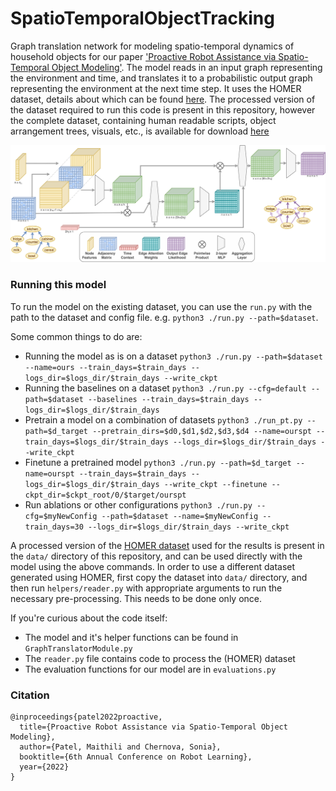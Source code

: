 # SpatioTemporalObjectTracking
Graph translation network for modeling spatio-temporal dynamics of household objects for our paper ['Proactive Robot Assistance via Spatio-Temporal Object Modeling'](https://openreview.net/pdf?id=th7GW868Pok). The model reads in an input graph representing the environment and time, and translates it to a probabilistic output graph representing the environment at the next time step. It uses the HOMER dataset, details about which can be found [here](https://github.com/GT-RAIL/rail_tasksim/tree/homer/routines). The processed version of the dataset required to run this code is present in this repository, however the complete dataset, containing human readable scripts, object arrangement trees, visuals, etc., is available for download [here](https://www.dropbox.com/s/8qs1znw3fmqho44/HOMER.zip?dl=0)

<img src="GNNarchitecture.png"
     alt="GNN Architecture"
     style="float: center;" />

### Running this model
To run the model on the existing dataset, you can use the `run.py` with the path to the dataset and config file. e.g. `python3 ./run.py --path=$dataset`.

Some common things to do are:
- Running the model as is on a dataset
     `python3 ./run.py --path=$dataset --name=ours --train_days=$train_days --logs_dir=$logs_dir/$train_days --write_ckpt`
- Running the baselines on a dataset
     `python3 ./run.py --cfg=default --path=$dataset --baselines --train_days=$train_days --logs_dir=$logs_dir/$train_days`
- Pretrain a model on a combination of datasets
     `python3 ./run_pt.py --path=$d_target --pretrain_dirs=$d0,$d1,$d2,$d3,$d4 --name=ourspt --train_days=$logs_dir/$train_days --logs_dir=$logs_dir/$train_days --write_ckpt`
- Finetune a pretrained model
     `python3 ./run.py --path=$d_target --name=ourspt --train_days=$train_days --logs_dir=$logs_dir/$train_days --write_ckpt --finetune --ckpt_dir=$ckpt_root/0/$target/ourspt`
- Run ablations or other configurations
     `python3 ./run.py --cfg=$myNewConfig --path=$dataset --name=$myNewConfig --train_days=30 --logs_dir=$logs_dir/$train_days --write_ckpt`



A processed version of the [HOMER dataset](https://github.com/GT-RAIL/rail_tasksim/tree/homer/routines) used for the results is present in the `data/` directory of this repository, and can be used directly with the model using the above commands. In order to use a different dataset generated using HOMER, first copy the dataset into `data/` directory, and then run `helpers/reader.py` with appropriate arguments to run the necessary pre-processing. This needs to be done only once.

If you're curious about the code itself:
- The model and it's helper functions can be found in `GraphTranslatorModule.py`
- The `reader.py` file contains code to process the (HOMER) dataset
- The evaluation functions for our model are in `evaluations.py`

### Citation
```
@inproceedings{patel2022proactive,
  title={Proactive Robot Assistance via Spatio-Temporal Object Modeling},
  author={Patel, Maithili and Chernova, Sonia},
  booktitle={6th Annual Conference on Robot Learning},
  year={2022}
}
```
